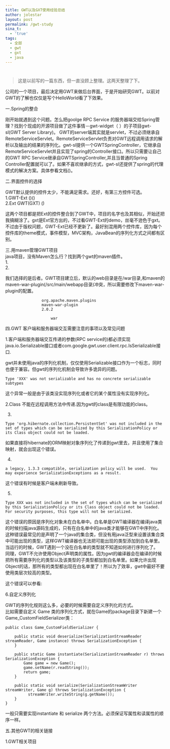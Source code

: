 ```yaml
---
title: GWT以及GXT使用经验总结
author: jolestar
layout: post
permalink: /gwt-study
sina_t:
  - 'true'
tags:
  - 全部
  - gwt
  - gxt
  - java
---
```

# 

> 这是以前写的一篇东西，但一直没顾上整理。这两天整理了下。

公司的一个项目，最后决定用GWT来做后台界面，于是开始研究GWT。以前对GWT的了解也仅仅是写个HelloWorld看了下效果。

一.Spring的整合

刚开始就遇到这个问题。怎么把goolge RPC Service 的服务器端交给Spring管理？找到个现成的开源项目做了这件事情－gwt-widget（ ）的子项目gwt-sl(GWT Server Library)。 GWT的server端其实就是servlet，不过必须继承自RemoteServiceServlet。RemoteServiceServlet负责对GWT远程调用请求的解析以及输出的结果的序列化。gwt-sl提供一个GWTSpringController，它继承自RemoteServiceServlet并且实现了spring的Controller接口。所以只需要让自己的GWT RPC Service继承自GWTSpringController,并且当普通的Spring Controller配置就可以了。如果不喜欢继承的方式，gwt-sl还提供了spring的代理模式的解决方案。具体参看文档()。

二.界面控件的选择

GWT默认提供的控件太少，不能满足需求。还好，有第三方控件可选。  
1.GWT-Ext ()()  
2.Ext GWT(GXT) ()

这两个项目都是把Ext的控件整合到了GWT中，项目的名字也及其相似，开始还把我搞糊涂了。gxt是Ext官方出的，不过看GWT-Ext的demo，丝毫不逊色于gxt。不过由于版权问题，GWT-Ext已经不更新了。最好别混用两个控件库，因为每个控件库的theme模式，事件模型，MVC架构，JavaBean的序列化方式之间都有区别。

三.用maven管理GWT项目  
java项目，没有Maven怎么行？找到两个gwt的maven插件。  
1.  
2.

我们选择的是后者。GWT项目建立后，默认的web目录是在/war目录,和maven的maven-war-plugin(/src/main/webapp目录)冲突，所以需要修改下maven-war-plugin的配置。

    
                    org.apache.maven.plugins
                    maven-war-plugin
                    2.0.2
                    
                        war
                    
    

四.GWT 客户端和服务器端交互需要注意的事项以及常见问题

1.客户端和服务器端交互传递的参数(RPC service的)都必须实现java.io.Serializable接口或者com.google.gwt.user.client.rpc.IsSerializable接口.

gwt并未使用java的序列化机制，仅仅使用Serializable接口作为一个标志，同时也便于兼容。但gwt的序列化机制会导致许多诡异的问题。

    Type 'XXX' was not serializable and has no concrete serializable subtypes

这个异常一般是由于该类没实现序列化或者它的某个属性没有实现序列化。

2.Class 不能在远程调用方法中传递.因为gwt的class是有限功能的class。

3.

    Type 'org.hibernate.collection.PersistentSet' was not included in the set of types which can be serialized by this SerializationPolicy or its Class object could not be loaded.

如果直接将hibernate的ORM映射对象序列化了传递到gwt里去，并且使用了集合映射，就会出现这个错误。

4.

    a legacy, 1.3.3 compatible, serialization policy will be used.  You may experience SerializationExceptions as a result.  

这个错误有时候是客户端未刷新导致。

5.

    Type XXX was not included in the set of types which can be serialized by this SerializationPolicy or its Class object could not be loaded. For security purposes, this type will not be serialized.
    

这个错误的原因是序列化对象未在白名单中。白名单是GWT编译器在编译java类的时候扫描java源码生成的，只有在白名单中的java类才能够在GWT中序列化。这种错误最常见的是声明了一个java的集合类，但没有用java泛型来设置该集合类中可能出现的类型，这样GWT编译器也无法把可能出现的类型添加到白名单里。当运行的时候，GWT遇到一个没在白名单的类型就不知道如何进行序列化了。  
同理，GWT不允许使用Object声明类的属性。因为gwt的编译器会在编译的时候把所有需要序列化的类型以及该类型的子类型都加到白名单里。如果允许出现Object的话，那所有的类型都出现在白名单里了！所以为了效率，gwt中最好不要使用类层次较高的类型。

这个错误可以参看:

6.自定义序列化

GWT的序列化规则这么多，必要的时候需要自定义序列化的方式。  
比如需要自定义 Game 类的序列化方式，就在Game的package目录下新建一个Game_CustomFieldSerializer类：

    public class Game_CustomFieldSerializer {
    
        public static void deserialize(SerializationStreamReader streamReader, Game instance) throws SerializationException {
        }
    
        public static Game instantiate(SerializationStreamReader r) throws SerializationException {
            Game game = new Game();
            game.setName(r.readString());
            return game;
        }
    
        public static void serialize(SerializationStreamWriter streamWriter, Game g) throws SerializationException {
              streamWriter.writeString(g.getName());
        }
    }

一般只需要实现instantiate 和 serialize 两个方法。必须保证写属性和读属性的顺序一样。

五.其他GWT的相关链接

1.GWT相关项目 
